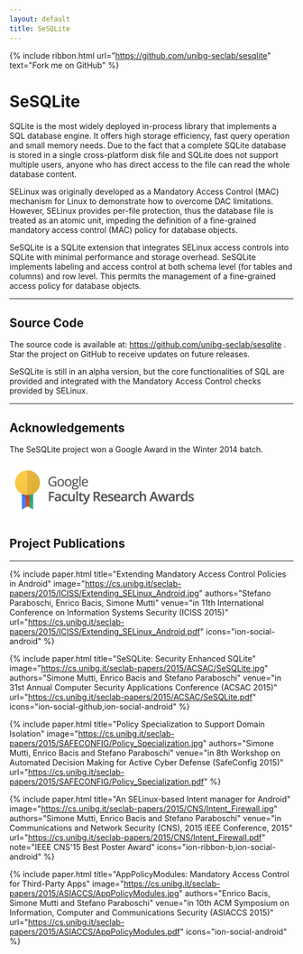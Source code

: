 ```yaml
---
layout: default
title: SeSQLite
---
```


{% include ribbon.html
   url="https://github.com/unibg-seclab/sesqlite"
   text="Fork me on GitHub" %}

# SeSQLite

SQLite is the most widely deployed in-process library that implements a SQL
database engine. It offers high storage efficiency, fast query operation and
small memory needs. Due to the fact that a complete SQLite database is stored
in a single cross-platform disk file and SQLite does not support multiple users,
anyone who has direct access to the file can read the whole database content.

SELinux was originally developed as a Mandatory Access Control (MAC) mechanism
for Linux to demonstrate how to overcome DAC limitations. However, SELinux
provides per-file protection, thus the database file is treated as an atomic
unit, impeding the definition of a fine-grained mandatory access control (MAC)
policy for database objects.

SeSQLite is a SQLite extension that integrates SELinux access controls into
SQLite with minimal performance and storage overhead. SeSQLite implements
labeling and access control at both schema level (for tables and columns) and
row level. This permits the management of a fine-grained access policy for
database objects.

---

## Source Code

The source code is available at: <https://github.com/unibg-seclab/sesqlite> .
Star the project on GitHub to receive updates on future releases.

SeSQLite is still in an alpha version, but the core functionalities of SQL are
provided and integrated with the Mandatory Access Control checks provided by
SELinux.

---

## Acknowledgements

The SeSQLite project won a Google Award in the Winter 2014 batch.

<img class="img-responsive center-block" src="/assets/images/faculty_award.png" />


## Project Publications
-----------------------

{% include paper.html
   title="Extending Mandatory Access Control Policies in Android"
   image="https://cs.unibg.it/seclab-papers/2015/ICISS/Extending_SELinux_Android.jpg"
   authors="Stefano Paraboschi, Enrico Bacis, Simone Mutti"
   venue="in 11th International Conference on Information Systems Security (ICISS 2015)"
   url="https://cs.unibg.it/seclab-papers/2015/ICISS/Extending_SELinux_Android.pdf"
   icons="ion-social-android" %}

{% include paper.html
   title="SeSQLite: Security Enhanced SQLite"
   image="https://cs.unibg.it/seclab-papers/2015/ACSAC/SeSQLite.jpg"
   authors="Simone Mutti, Enrico Bacis and Stefano Paraboschi"
   venue="in 31st Annual Computer Security Applications Conference (ACSAC 2015)"
   url="https://cs.unibg.it/seclab-papers/2015/ACSAC/SeSQLite.pdf"
   icons="ion-social-github,ion-social-android" %}

{% include paper.html
   title="Policy Specialization to Support Domain Isolation"
   image="https://cs.unibg.it/seclab-papers/2015/SAFECONFIG/Policy_Specialization.jpg"
   authors="Simone Mutti, Enrico Bacis and Stefano Paraboschi"
   venue="in 8th Workshop on Automated Decision Making for Active Cyber Defense (SafeConfig 2015)"
   url="https://cs.unibg.it/seclab-papers/2015/SAFECONFIG/Policy_Specialization.pdf" %}

{% include paper.html
   title="An SELinux-based Intent manager for Android"
   image="https://cs.unibg.it/seclab-papers/2015/CNS/Intent_Firewall.jpg"
   authors="Simone Mutti, Enrico Bacis and Stefano Paraboschi"
   venue="in Communications and Network Security (CNS), 2015 IEEE Conference, 2015"
   url="https://cs.unibg.it/seclab-papers/2015/CNS/Intent_Firewall.pdf"
   note="IEEE CNS'15 Best Poster Award"
   icons="ion-ribbon-b,ion-social-android" %}

{% include paper.html
   title="AppPolicyModules: Mandatory Access Control for Third-Party Apps"
   image="https://cs.unibg.it/seclab-papers/2015/ASIACCS/AppPolicyModules.jpg"
   authors="Enrico Bacis, Simone Mutti and Stefano Paraboschi"
   venue="in 10th ACM Symposium on Information, Computer and Communications Security (ASIACCS 2015)"
   url="https://cs.unibg.it/seclab-papers/2015/ASIACCS/AppPolicyModules.pdf"
   icons="ion-social-android" %}
